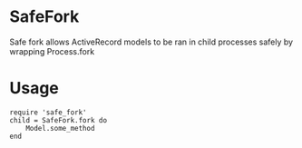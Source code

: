 # SafeFork #

Safe fork allows ActiveRecord models to be ran in child processes safely by wrapping Process.fork

# Usage #
	require 'safe_fork'
	child = SafeFork.fork do
		Model.some_method
	end